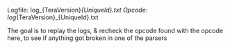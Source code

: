 Logfile: log_{TeraVersion}_{UniqueId}.txt
Opcode: log_{TeraVersion}_{UniqueId}.txt

The goal is to replay the logs, & recheck the opcode found with the opcode here, to see if anything got broken in one of the parsers
